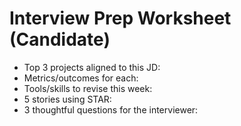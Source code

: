 # Interview Prep Worksheet (Candidate)
- Top 3 projects aligned to this JD:
- Metrics/outcomes for each:
- Tools/skills to revise this week:
- 5 stories using STAR:
- 3 thoughtful questions for the interviewer: